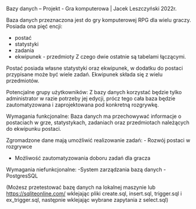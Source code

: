 Bazy danych – Projekt - Gra komputerowa | Jacek Leszczyński 2022r.

Baza danych przeznaczona jest do gry komputerowej RPG dla wielu graczy. Posiada ona pięć encji:
- postać
- statystyki
- zadania
- ekwipunek - przedmioty
Z czego dwie ostatnie są tabelami łączącymi.

Postać posiada własne statystyki oraz ekwipunek, w dodatku do postaci przypisane może być wiele zadań. Ekwipunek składa się z wielu przedmiotów.

Potencjalne grupy użytkowników:
Z bazy danych korzystać będzie tylko administrator w razie potrzeby jej edycji, prócz tego cała baza będzie zautomatyzowana i zaprojektowana pod konkretną rozgrywkę.

Wymagania funkcjonalne:
Baza danych ma przechowywać informacje o postaciach w grze, statystykach, zadaniach oraz przedmiotach należących do ekwipunku postaci.

Zgromadzone dane mają umożliwić realizowanie zadań: - Rozwój postaci w rozgrywce
- Możliwość zautomatyzowania doboru zadań dla gracza

Wymagania niefunkcjonalne:
-System zarządzania bazą danych - PostgresSQL 

(Możesz przetestować bazę danych na lokalnej maszynie lub https://sqliteonline.com/ wklejając pliki create.sql, insert.sql, trigger.sql i ex_trigger.sql, następnie wklejając wybrane zapytania z select.sql) 
